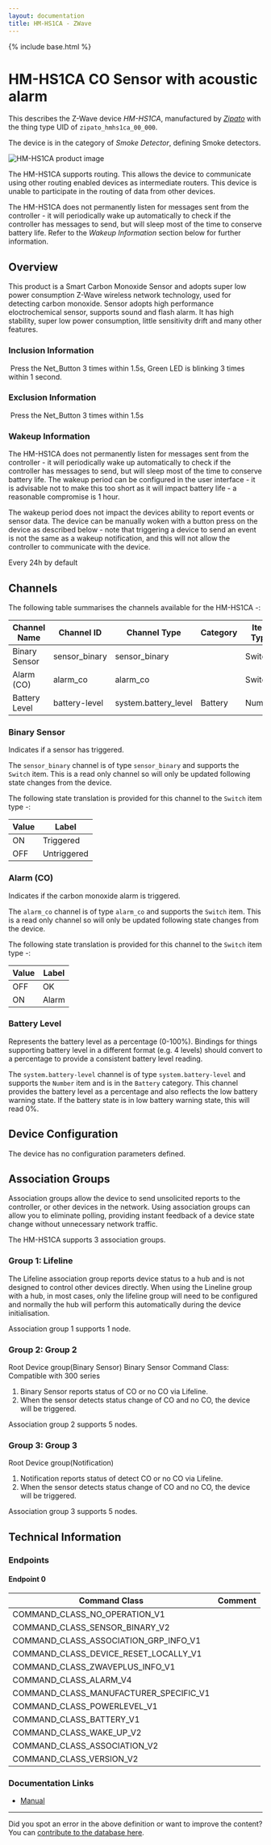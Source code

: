 ```yaml
---
layout: documentation
title: HM-HS1CA - ZWave
---
```


{% include base.html %}

# HM-HS1CA CO Sensor with acoustic alarm
This describes the Z-Wave device *HM-HS1CA*, manufactured by *[Zipato](http://www.zipato.com/)* with the thing type UID of ```zipato_hmhs1ca_00_000```.

The device is in the category of *Smoke Detector*, defining Smoke detectors.

![HM-HS1CA product image](https://opensmarthouse.org/zwavedatabase/741/image/)


The HM-HS1CA supports routing. This allows the device to communicate using other routing enabled devices as intermediate routers.  This device is unable to participate in the routing of data from other devices.

The HM-HS1CA does not permanently listen for messages sent from the controller - it will periodically wake up automatically to check if the controller has messages to send, but will sleep most of the time to conserve battery life. Refer to the *Wakeup Information* section below for further information.

## Overview

This product is a Smart Carbon Monoxide Sensor and adopts super low power consumption Z-Wave wireless network technology, used for detecting carbon monoxide. Sensor adopts high performance eloctrochemical sensor, supports sound and flash alarm. It has high stability, super low power consumption, little sensitivity drift and many other features.

### Inclusion Information

 Press the Net_Button 3 times within 1.5s, Green LED is blinking 3 times within 1 second.

### Exclusion Information

 Press the Net_Button 3 times within 1.5s

### Wakeup Information

The HM-HS1CA does not permanently listen for messages sent from the controller - it will periodically wake up automatically to check if the controller has messages to send, but will sleep most of the time to conserve battery life. The wakeup period can be configured in the user interface - it is advisable not to make this too short as it will impact battery life - a reasonable compromise is 1 hour.

The wakeup period does not impact the devices ability to report events or sensor data. The device can be manually woken with a button press on the device as described below - note that triggering a device to send an event is not the same as a wakeup notification, and this will not allow the controller to communicate with the device.


Every 24h by default

## Channels

The following table summarises the channels available for the HM-HS1CA -:

| Channel Name | Channel ID | Channel Type | Category | Item Type |
|--------------|------------|--------------|----------|-----------|
| Binary Sensor | sensor_binary | sensor_binary |  | Switch | 
| Alarm (CO) | alarm_co | alarm_co |  | Switch | 
| Battery Level | battery-level | system.battery_level | Battery | Number |

### Binary Sensor
Indicates if a sensor has triggered.

The ```sensor_binary``` channel is of type ```sensor_binary``` and supports the ```Switch``` item. This is a read only channel so will only be updated following state changes from the device.

The following state translation is provided for this channel to the ```Switch``` item type -:

| Value | Label     |
|-------|-----------|
| ON | Triggered |
| OFF | Untriggered |

### Alarm (CO)
Indicates if the carbon monoxide alarm is triggered.

The ```alarm_co``` channel is of type ```alarm_co``` and supports the ```Switch``` item. This is a read only channel so will only be updated following state changes from the device.

The following state translation is provided for this channel to the ```Switch``` item type -:

| Value | Label     |
|-------|-----------|
| OFF | OK |
| ON | Alarm |

### Battery Level
Represents the battery level as a percentage (0-100%). Bindings for things supporting battery level in a different format (e.g. 4 levels) should convert to a percentage to provide a consistent battery level reading.

The ```system.battery-level``` channel is of type ```system.battery-level``` and supports the ```Number``` item and is in the ```Battery``` category.
This channel provides the battery level as a percentage and also reflects the low battery warning state. If the battery state is in low battery warning state, this will read 0%.


## Device Configuration

The device has no configuration parameters defined.

## Association Groups

Association groups allow the device to send unsolicited reports to the controller, or other devices in the network. Using association groups can allow you to eliminate polling, providing instant feedback of a device state change without unnecessary network traffic.

The HM-HS1CA supports 3 association groups.

### Group 1: Lifeline

The Lifeline association group reports device status to a hub and is not designed to control other devices directly. When using the Lineline group with a hub, in most cases, only the lifeline group will need to be configured and normally the hub will perform this automatically during the device initialisation.

Association group 1 supports 1 node.

### Group 2: Group 2

Root Device group(Binary Sensor) Binary Sensor Command Class: Compatible with 300 series 

  1. Binary Sensor reports status of CO or no CO via Lifeline.
  2. When the sensor detects status change of CO and no CO, the device will be triggered.

Association group 2 supports 5 nodes.

### Group 3: Group 3

Root Device group(Notification) 

  1. Notification reports status of detect CO or no CO via Lifeline. 
  2. When the sensor detects status change of CO and no CO, the device will be triggered.

Association group 3 supports 5 nodes.

## Technical Information

### Endpoints

#### Endpoint 0

| Command Class | Comment |
|---------------|---------|
| COMMAND_CLASS_NO_OPERATION_V1| |
| COMMAND_CLASS_SENSOR_BINARY_V2| |
| COMMAND_CLASS_ASSOCIATION_GRP_INFO_V1| |
| COMMAND_CLASS_DEVICE_RESET_LOCALLY_V1| |
| COMMAND_CLASS_ZWAVEPLUS_INFO_V1| |
| COMMAND_CLASS_ALARM_V4| |
| COMMAND_CLASS_MANUFACTURER_SPECIFIC_V1| |
| COMMAND_CLASS_POWERLEVEL_V1| |
| COMMAND_CLASS_BATTERY_V1| |
| COMMAND_CLASS_WAKE_UP_V2| |
| COMMAND_CLASS_ASSOCIATION_V2| |
| COMMAND_CLASS_VERSION_V2| |

### Documentation Links

* [Manual](https://opensmarthouse.org/zwavedatabase/741/reference/hm-hs1ca-z-USER-MANUAL.pdf)

---

Did you spot an error in the above definition or want to improve the content?
You can [contribute to the database here](https://opensmarthouse.org/zwavedatabase/741).
